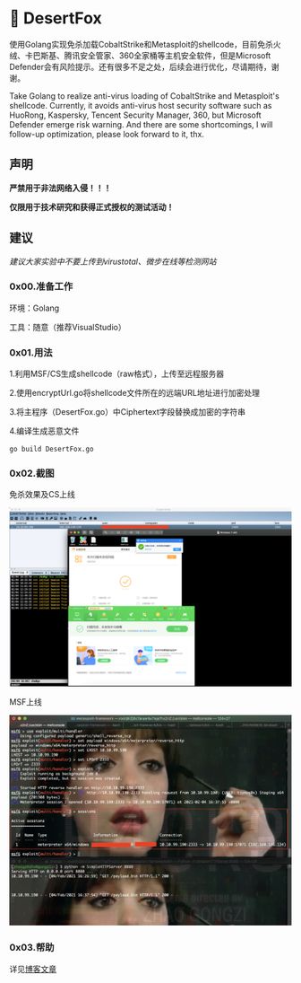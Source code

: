 # 🦊 DesertFox

使用Golang实现免杀加载CobaltStrike和Metasploit的shellcode，目前免杀火绒、卡巴斯基、腾讯安全管家、360全家桶等主机安全软件，但是Microsoft Defender会有风险提示。还有很多不足之处，后续会进行优化，尽请期待，谢谢。

Take Golang to realize anti-virus loading of CobaltStrike and Metasploit's shellcode. Currently, it avoids anti-virus host security software such as HuoRong, Kaspersky, Tencent Security Manager, 360, but Microsoft Defender emerge risk warning. And there are some shortcomings, I will follow-up optimization, please look forward to it, thx.

## 声明

**严禁用于非法网络入侵！！！**

**仅限用于技术研究和获得正式授权的测试活动！**

## 建议

*建议大家实验中不要上传到virustotal、微步在线等检测网站*

### 0x00.准备工作

环境：Golang 

工具：随意（推荐VisualStudio）

### 0x01.用法

1.利用MSF/CS生成shellcode（raw格式），上传至远程服务器

2.使用encryptUrl.go将shellcode文件所在的远端URL地址进行加密处理

3.将主程序（DesertFox.go）中Ciphertext字段替换成加密的字符串

4.编译生成恶意文件

```
go build DesertFox.go
```

### 0x02.截图

免杀效果及CS上线

![avatar](https://raw.githubusercontent.com/An0ny-m0us/DesertFox/main/images/1.png)

MSF上线

![avatar](https://raw.githubusercontent.com/An0ny-m0us/DesertFox/main/images/2.png)


### 0x03.帮助

详见[博客文章](https://www.cnblogs.com/H4ck3R-XiX/)

